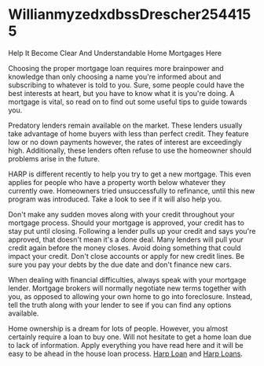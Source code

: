 WillianmyzedxdbssDrescher2544155
================================

Help It Become Clear And Understandable Home Mortgages Here

Choosing the proper mortgage loan requires more brainpower and knowledge than only choosing a name you're informed about and subscribing to whatever is told to you. Sure, some people could have the best interests at heart, but you have to know what it is you're doing. A mortgage is vital, so read on to find out some useful tips to guide towards you.

Predatory lenders remain available on the market. These lenders usually take advantage of home buyers with less than perfect credit. They feature low or no down payments however, the rates of interest are exceedingly high. Additionally, these lenders often refuse to use the homeowner should problems arise in the future.

HARP is different recently to help you try to get a new mortgage. This even applies for people who have a property worth below whatever they currently owe. Homeowners tried unsuccessfully to refinance, until this new program was introduced. Take a look to see if it will also help you.

Don't make any sudden moves along with your credit throughout your mortgage process. Should your mortgage is approved, your credit has to stay put until closing. Following a lender pulls up your credit and says you're approved, that doesn't mean it's a done deal. Many lenders will pull your credit again before the money closes. Avoid doing something that could impact your credit. Don't close accounts or apply for new credit lines. Be sure you pay your debts by the due date and don't finance new cars.

When dealing with financial difficulties, always speak with your mortgage lender. Mortgage brokers will normally negotiate new terms together with you, as opposed to allowing your own home to go into foreclosure. Instead, tell the truth along with your lender to see if you can find any options available.

Home ownership is a dream for lots of people. However, you almost certainly require a loan to buy one. Will not hesitate to get a home loan due to lack of information. Apply everything you have read here and it will be easy to be ahead in the house loan process. [Harp Loan](http://www.avengewow.com) and [Harp Loans](http://www.alysonwolyshon.com).
